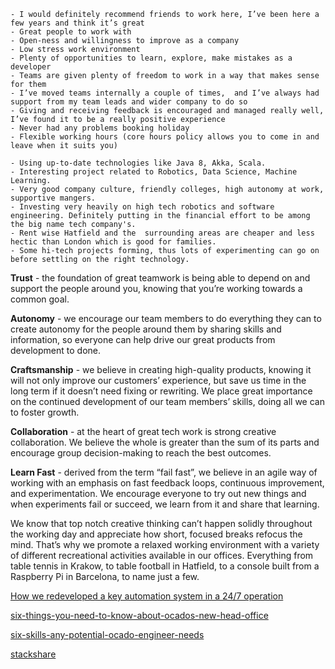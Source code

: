 
	- I would definitely recommend friends to work here, I’ve been here a few years and think it’s great  
	- Great people to work with  
	- Open-ness and willingness to improve as a company  
	- Low stress work environment  
	- Plenty of opportunities to learn, explore, make mistakes as a developer  
	- Teams are given plenty of freedom to work in a way that makes sense for them  
	- I’ve moved teams internally a couple of times,  and I’ve always had support from my team leads and wider company to do so  
	- Giving and receiving feedback is encouraged and managed really well, I’ve found it to be a really positive experience  
	- Never had any problems booking holiday  
	- Flexible working hours (core hours policy allows you to come in and leave when it suits you)

	- Using up-to-date technologies like Java 8, Akka, Scala.  
	- Interesting project related to Robotics, Data Science, Machine Learning.  
	- Very good company culture, friendly colleges, high autonomy at work, supportive mangers.  
	- Investing very heavily on high tech robotics and software engineering. Definitely putting in the financial effort to be among the big name tech company's.  
	- Rent wise Hatfield and the  surrounding areas are cheaper and less hectic than London which is good for families.
	- Some hi-tech projects forming, thus lots of experimenting can go on before settling on the right technology.

**Trust** - the foundation of great teamwork is being able to depend on and support the people around you, knowing that you’re working towards a common goal.

**Autonomy** - we encourage our team members to do everything they can to create autonomy for the people around them by sharing skills and information, so everyone can help drive our great products from development to done.

**Craftsmanship** - we believe in creating high-quality products, knowing it will not only improve our customers’ experience, but save us time in the long term if it doesn’t need fixing or rewriting. We place great importance on the continued development of our team members’ skills, doing all we can to foster growth.

**Collaboration** - at the heart of great tech work is strong creative collaboration. We believe the whole is greater than the sum of its parts and encourage group decision-making to reach the best outcomes.

**Learn Fast** - derived from the term “fail fast”, we believe in an agile way of working with an emphasis on fast feedback loops, continuous improvement, and experimentation. We encourage everyone to try out new things and when experiments fail or succeed, we learn from it and share that learning.

We know that top notch creative thinking can’t happen solidly throughout the working day and appreciate how short, focused breaks refocus the mind. That’s why we promote a relaxed working environment with a variety of different recreational activities available in our offices. Everything from table tennis in Krakow, to table football in Hatfield, to a console built from a Raspberry Pi in Barcelona, to name just a few.

[How we redeveloped a key automation system in a 24/7 operation](https://www.ocadoengineering.com/how-we-redeveloped-a-key-system-in-a-24-7-operation/index.html)

[six-things-you-need-to-know-about-ocados-new-head-office](https://www.ocadoengineering.com/six-things-you-need-to-know-about-ocados-new-head-office/index.html)

[six-skills-any-potential-ocado-engineer-needs](https://www.ocadoengineering.com/six-skills-any-potential-ocado-engineer-needs/index.html)

[stackshare](https://stackshare.io/ocado-technology/ocado-technology)

<!--stackedit_data:
eyJoaXN0b3J5IjpbMjg0NjQxNTM1LC0xNTMwOTYzNTU3XX0=
-->